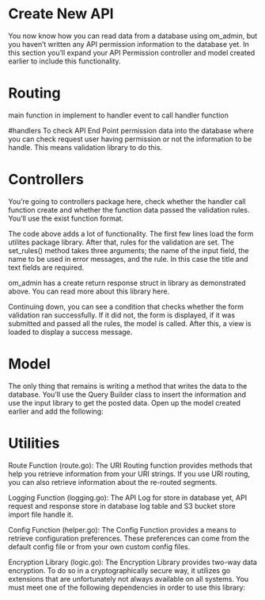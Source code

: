 # Create New API 
You now know how you can read data from a database using om_admin, but you haven’t written any API permission information to the database yet. In this section you’ll expand your API Permission controller and model created earlier to include this functionality.

# Routing
main function in implement to handler event to call handler function

#handlers
To check API End Point permission data into the database where you can check request user having permission or not the information to be handle. 
This means validation library to do this.


# Controllers
You’re going to controllers package here, check whether the handler call function  create and whether the function data passed the validation rules. You’ll use the exist function format.

The code above adds a lot of functionality. The first few lines load the form utilites package library. After that, rules for the validation are set. The set_rules() method takes three arguments; the name of the input field, the name to be used in error messages, and the rule. In this case the title and text fields are required.

om_admin has a  create return response struct in library as demonstrated above. You can read more about this library here.

Continuing down, you can see a condition that checks whether the form validation ran successfully. If it did not, the form is displayed, if it was submitted and passed all the rules, the model is called. After this, a view is loaded to display a success message. 

# Model
The only thing that remains is writing a method that writes the data to the database. You’ll use the Query Builder class to insert the information and use the input library to get the posted data. Open up the model created earlier and add the following:


# Utilities
Route Function (route.go):
	The URI Routing function provides methods that help you retrieve information from your URI strings. If you use URI routing, you can also retrieve information about the re-routed segments.

Logging Function (logging.go):
	The API Log for store in database yet, API request and response store in database log table and S3 bucket store import file handle it.

Config Function (helper.go):
	The Config Function provides a means to retrieve configuration preferences. These preferences can come from the default config file or from your own custom config files.

Encryption Library (logic.go):
	The Encryption Library provides two-way data encryption. To do so in a cryptographically secure way, it utilizes go extensions that are unfortunately not always available on all systems. You must meet one of the following dependencies in order to use this library:
